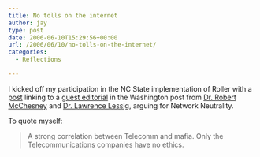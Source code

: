 ```yaml
---
title: No tolls on the internet
author: jay
type: post
date: 2006-06-10T15:29:56+00:00
url: /2006/06/10/no-tolls-on-the-internet/
categories:
  - Reflections

---
```

I kicked off my participation in the NC State implementation of Roller with a [post][1] linking to a [guest editorial][2] in the Washington post from [Dr. Robert McChesney][3] and [Dr. Lawrence Lessig][4], arguing for Network Neutrality.

To quote myself:

> A strong correlation between Telecomm and mafia. Only the Telecommunications companies have no ethics.

 [1]: http://blogs.lib.ncsu.edu/page/rambleon?entry=no_tolls_on_the_internet
 [2]: http://www.washingtonpost.com/wp-dyn/content/article/2006/06/07/AR2006060702108.html
 [3]: http://en.wikipedia.org/wiki/Robert_McChesney
 [4]: http://en.wikipedia.org/wiki/Larry_Lessig